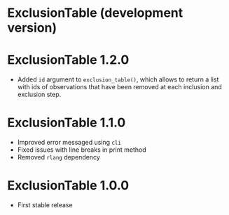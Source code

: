 # ExclusionTable (development version)

# ExclusionTable 1.2.0

- Added `id` argument to `exclusion_table()`, which allows to return a list with ids of observations that have been removed at each inclusion and exclusion step.

# ExclusionTable 1.1.0

- Improved error messaged using `cli`
- Fixed issues with line breaks in print method
- Removed `rlang` dependency

# ExclusionTable 1.0.0
- First stable release
